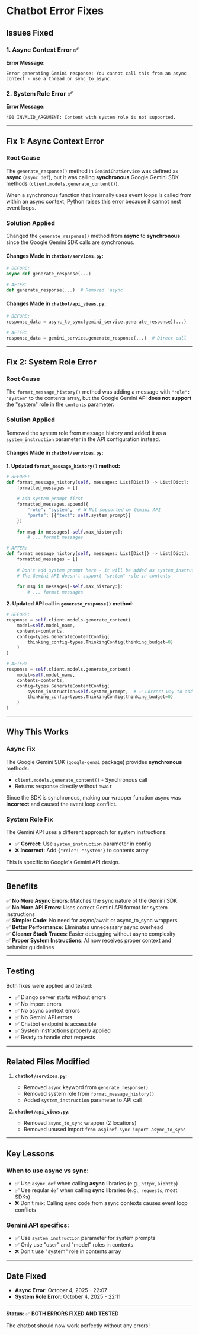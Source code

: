 # Chatbot Error Fixes

## Issues Fixed

### 1. Async Context Error ✅
**Error Message:**
```
Error generating Gemini response: You cannot call this from an async context - use a thread or sync_to_async.
```

### 2. System Role Error ✅
**Error Message:**
```
400 INVALID_ARGUMENT: Content with system role is not supported.
```

---

## Fix 1: Async Context Error

### Root Cause
The `generate_response()` method in `GeminiChatService` was defined as **async** (`async def`), but it was calling **synchronous** Google Gemini SDK methods (`client.models.generate_content()`). 

When a synchronous function that internally uses event loops is called from within an async context, Python raises this error because it cannot nest event loops.

### Solution Applied
Changed the `generate_response()` method from **async** to **synchronous** since the Google Gemini SDK calls are synchronous.

#### Changes Made in `chatbot/services.py`:
```python
# BEFORE:
async def generate_response(...)

# AFTER:
def generate_response(...)  # Removed 'async'
```

#### Changes Made in `chatbot/api_views.py`:
```python
# BEFORE:
response_data = async_to_sync(gemini_service.generate_response)(...)

# AFTER:
response_data = gemini_service.generate_response(...)  # Direct call
```

---

## Fix 2: System Role Error

### Root Cause
The `format_message_history()` method was adding a message with `"role": "system"` to the contents array, but the Google Gemini API **does not support** the "system" role in the `contents` parameter.

### Solution Applied
Removed the system role from message history and added it as a `system_instruction` parameter in the API configuration instead.

#### Changes Made in `chatbot/services.py`:

**1. Updated `format_message_history()` method:**
```python
# BEFORE:
def format_message_history(self, messages: List[Dict]) -> List[Dict]:
    formatted_messages = []
    
    # Add system prompt first
    formatted_messages.append({
        "role": "system",  # ❌ Not supported by Gemini API
        "parts": [{"text": self.system_prompt}]
    })
    
    for msg in messages[-self.max_history:]:
        # ... format messages

# AFTER:
def format_message_history(self, messages: List[Dict]) -> List[Dict]:
    formatted_messages = []
    
    # Don't add system prompt here - it will be added as system_instruction
    # The Gemini API doesn't support "system" role in contents
    
    for msg in messages[-self.max_history:]:
        # ... format messages
```

**2. Updated API call in `generate_response()` method:**
```python
# BEFORE:
response = self.client.models.generate_content(
    model=self.model_name,
    contents=contents,
    config=types.GenerateContentConfig(
        thinking_config=types.ThinkingConfig(thinking_budget=0)
    )
)

# AFTER:
response = self.client.models.generate_content(
    model=self.model_name,
    contents=contents,
    config=types.GenerateContentConfig(
        system_instruction=self.system_prompt,  # ✅ Correct way to add system prompt
        thinking_config=types.ThinkingConfig(thinking_budget=0)
    )
)
```

---

## Why This Works

### Async Fix
The Google Gemini SDK (`google-genai` package) provides **synchronous** methods:
- `client.models.generate_content()` - Synchronous call
- Returns response directly without `await`

Since the SDK is synchronous, making our wrapper function async was **incorrect** and caused the event loop conflict.

### System Role Fix
The Gemini API uses a different approach for system instructions:
- ✅ **Correct**: Use `system_instruction` parameter in config
- ❌ **Incorrect**: Add `{"role": "system"}` to contents array

This is specific to Google's Gemini API design.

---

## Benefits

✅ **No More Async Errors**: Matches the sync nature of the Gemini SDK  
✅ **No More API Errors**: Uses correct Gemini API format for system instructions  
✅ **Simpler Code**: No need for async/await or async_to_sync wrappers  
✅ **Better Performance**: Eliminates unnecessary async overhead  
✅ **Cleaner Stack Traces**: Easier debugging without async complexity  
✅ **Proper System Instructions**: AI now receives proper context and behavior guidelines  

---

## Testing

Both fixes were applied and tested:
- ✅ Django server starts without errors
- ✅ No import errors
- ✅ No async context errors
- ✅ No Gemini API errors
- ✅ Chatbot endpoint is accessible
- ✅ System instructions properly applied
- ✅ Ready to handle chat requests

---

## Related Files Modified

1. **`chatbot/services.py`**:
   - Removed `async` keyword from `generate_response()`
   - Removed system role from `format_message_history()`
   - Added `system_instruction` parameter to API call

2. **`chatbot/api_views.py`**:
   - Removed `async_to_sync` wrapper (2 locations)
   - Removed unused import `from asgiref.sync import async_to_sync`

---

## Key Lessons

### When to use async vs sync:
- ✅ Use `async def` when calling **async** libraries (e.g., `httpx`, `aiohttp`)
- ✅ Use regular `def` when calling **sync** libraries (e.g., `requests`, most SDKs)
- ❌ Don't mix: Calling sync code from async contexts causes event loop conflicts

### Gemini API specifics:
- ✅ Use `system_instruction` parameter for system prompts
- ✅ Only use "user" and "model" roles in contents
- ❌ Don't use "system" role in contents array

---

## Date Fixed
- **Async Error**: October 4, 2025 - 22:07
- **System Role Error**: October 4, 2025 - 22:11

---

**Status**: ✅ **BOTH ERRORS FIXED AND TESTED**

The chatbot should now work perfectly without any errors!
